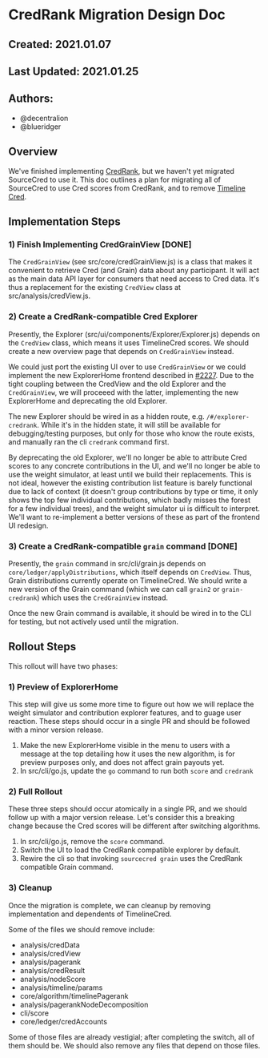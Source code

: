 # CredRank Migration Design Doc

## Created: 2021.01.07

## Last Updated: 2021.01.25

## Authors:

- @decentralion
- @blueridger

## Overview

We've finished implementing [CredRank], but we haven't yet migrated SourceCred to use it.
This doc outlines a plan for migrating all of SourceCred to use Cred scores from CredRank,
and to remove [Timeline Cred].

[credrank]: https://discourse.sourcecred.io/t/credrank-scalable-interpretable-flexible-attribution/654
[timeline cred]: https://github.com/sourcecred/sourcecred/pull/1212

## Implementation Steps

### 1) Finish Implementing CredGrainView [DONE]

The `CredGrainView` (see src/core/credGrainView.js) is a class that makes it
convenient to retrieve Cred (and Grain) data about any participant. It will act
as the main data API layer for consumers that need access to Cred data. It's
thus a replacement for the existing `CredView` class at
src/analysis/credView.js.

### 2) Create a CredRank-compatible Cred Explorer

Presently, the Explorer (src/ui/components/Explorer/Explorer.js) depends on the
`CredView` class, which means it uses TimelineCred scores. We should create a
new overview page that depends on `CredGrainView` instead.

We could just port the existing UI over to use `CredGrainView` or we could
implement the new ExplorerHome frontend described in [#2227]. Due to the tight coupling between the CredView and the old Explorer and the `CredGrainView`, we 
will proceeed with the latter, implementing the new ExplorerHome and deprecating
the old Explorer.

[#2227]: https://github.com/sourcecred/sourcecred/issues/2227

The new Explorer should be wired in as a hidden route, e.g.
`/#/explorer-credrank`. While it's in the hidden state, it will still be
available for debugging/testing purposes, but only for those who know the route
exists, and manually ran the cli `credrank` command first.

By deprecating the old Explorer, we'll no longer be able to attribute Cred
scores to any concrete contributions in the UI, and we'll no longer be able to
use the weight simulator, at least until we build their replacements. This is 
not ideal, however the existing contribution list feature is barely functional 
due to lack of context (it doesn't group contributions by type or time, it only 
shows the top few individual contributions, which badly misses the forest for a 
few individual trees), and the weight simulator ui is difficult to interpret.
We'll want to re-implement a better versions of these as part of the frontend
UI redesign.

### 3) Create a CredRank-compatible `grain` command [DONE]

Presently, the `grain` command in src/cli/grain.js depends on
`core/ledger/applyDistributions`, which itself depends on `CredView`. Thus,
Grain distributions currently operate on TimelineCred. We should write a new
version of the Grain command (which we can call `grain2` or `grain-credrank`)
which uses the `CredGrainView` instead.

Once the new Grain command is available, it should be wired in to the CLI for
testing, but not actively used until the migration.


## Rollout Steps

This rollout will have two phases:

### 1) Preview of ExplorerHome

This step will give us some more time to figure out how we will replace the
weight simulator and contribution explorer features, and to guage user reaction.
These steps should occur in a single PR and should be followed with a minor 
version release.

1. Make the new ExplorerHome visible in the menu to users with a message at
the top detailing how it uses the new algorithm, is for preview purposes only,
and does not affect grain payouts yet.
2. In src/cli/go.js, update the `go` command to run both `score` and `credrank`

### 2) Full Rollout

These three steps should occur atomically in a single PR, and we should
follow up with a major version release. Let's consider this a breaking change
because the Cred scores will be different after switching algorithms.

1. In src/cli/go.js, remove the `score` command.
2. Switch the UI to load the CredRank compatible explorer by default.
3. Rewire the cli so that invoking `sourcecred grain` uses the CredRank
   compatible Grain command.

### 3) Cleanup

Once the migration is complete, we can cleanup by removing implementation and
dependents of TimelineCred.

Some of the files we should remove include:

- analysis/credData
- analysis/credView
- analysis/pagerank
- analysis/credResult
- analysis/nodeScore
- analysis/timeline/params
- core/algorithm/timelinePagerank
- analysis/pagerankNodeDecomposition
- cli/score
- core/ledger/credAccounts

Some of those files are already vestigial; after completing the switch, all of them should be.
We should also remove any files that depend on those files.
